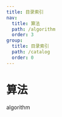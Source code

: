 ```yaml
---
title: 目录索引
nav:
  title: 算法
  path: /algorithm
  order: 3
group:
  title: 目录索引
  path: /catalog
  order: 0
---
```


# 算法

algorithm
